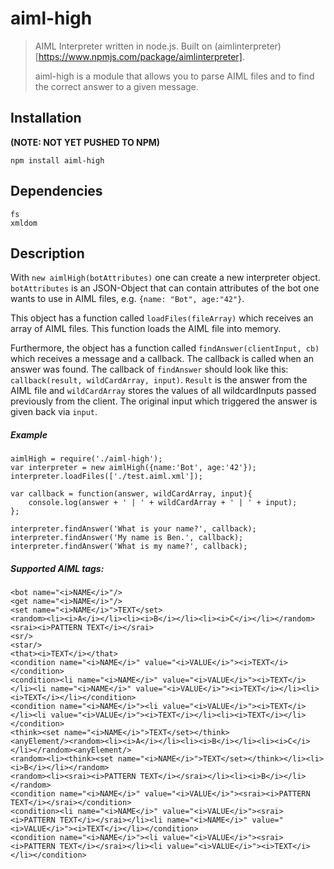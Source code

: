 # aiml-high


> AIML Interpreter written in node.js. Built on (aimlinterpreter)[https://www.npmjs.com/package/aimlinterpreter].
>
>aiml-high is a module that allows you to parse AIML files and to find the correct answer to a given message.

## Installation

__(NOTE: NOT YET PUSHED TO NPM)__

`npm install aiml-high`

## Dependencies

```
fs
xmldom
```

## Description

With `new aimlHigh(botAttributes)` one can create a new interpreter object. `botAttributes` is an JSON-Object that can contain attributes of the bot one wants to use in AIML files, e.g. `{name: "Bot", age:"42"}`.

This object has a function called `loadFiles(fileArray)` which receives an array of AIML files. This function loads the AIML file into memory.

Furthermore, the object has a function called `findAnswer(clientInput, cb)` which receives a message and a callback. The callback is called when an answer was found. The callback of `findAnswer` should look like this: `callback(result, wildCardArray, input)`. `Result` is the answer from the AIML file and `wildCardArray` stores the values of all wildcardInputs passed previously from the client. The original input which triggered the answer is given back via `input`.	

##### Example

```
aimlHigh = require('./aiml-high');
var interpreter = new aimlHigh({name:'Bot', age:'42'});
interpreter.loadFiles(['./test.aiml.xml']);

var callback = function(answer, wildCardArray, input){
    console.log(answer + ' | ' + wildCardArray + ' | ' + input);
};

interpreter.findAnswer('What is your name?', callback);
interpreter.findAnswer('My name is Ben.', callback);
interpreter.findAnswer('What is my name?', callback);
```


##### Supported AIML tags:

```
<bot name="<i>NAME</i>"/>
<get name="<i>NAME</i>"/>
<set name="<i>NAME</i>">TEXT</set>
<random><li><i>A</i></li><li><i>B</i></li><li><i>C</i></li></random>
<srai><i>PATTERN TEXT</i></srai>
<sr/>
<star/>
<that><i>TEXT</i></that>
<condition name="<i>NAME</i>" value="<i>VALUE</i>"><i>TEXT</i></condition>
<condition><li name="<i>NAME</i>" value="<i>VALUE</i>"><i>TEXT</i></li><li name="<i>NAME</i>" value="<i>VALUE</i>"><i>TEXT</i></li><li><i>TEXT</i></li></condition>
<condition name="<i>NAME</i>"><li value="<i>VALUE</i>"><i>TEXT</i></li><li value="<i>VALUE</i>"><i>TEXT</i></li><li><i>TEXT</i></li></condition>
<think><set name="<i>NAME</i>">TEXT</set></think>
<anyElement/><random><li><i>A</i></li><li><i>B</i></li><li><i>C</i></li></random><anyElement/>
<random><li><think><set name="<i>NAME</i>">TEXT</set></think></li><li><i>B</i></li></random>
<random><li><srai><i>PATTERN TEXT</i></srai></li><li><i>B</i></li></random>
<condition name="<i>NAME</i>" value="<i>VALUE</i>"><srai><i>PATTERN TEXT</i></srai></condition>
<condition><li name="<i>NAME</i>" value="<i>VALUE</i>"><srai><i>PATTERN TEXT</i></srai></li><li name="<i>NAME</i>" value="<i>VALUE</i>"><i>TEXT</i></li></condition>
<condition name="<i>NAME</i>"><li value="<i>VALUE</i>"><srai><i>PATTERN TEXT</i></srai></li><li value="<i>VALUE</i>"><i>TEXT</i></li></condition>
```